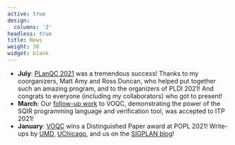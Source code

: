 ```yaml
---
active: true
design:
  columns: '2'
headless: true
title: News
weight: 30
widget: blank
---
```


- **July**: [PLanQC 2021](https://www.pldi21.org/track_planqc.html) was a tremendous success! Thanks to my coorganizers, Matt Amy and Ross Duncan, who helped put together such an amazing program, and to the organizers of PLDI 2021! And congrats to everyone (including my collaborators) who got to present!
- **March**: Our [follow-up work](/publication/hietala-2021-proving/) to VOQC, demonstrating the power of the SQIR programming language and verification tool, was accepted to ITP 2021!
- **January**: [VOQC](publication/hietala-2021-verified/) wins a Distinguished Paper award at POPL 2021! Write-ups by [UMD](https://www.cs.umd.edu/article/2021/01/umd-team-receive-distinguished-paper-award-popl-2021), [UChicago](https://www.cs.uchicago.edu/news/article/popl-compiler/), and us on the [SIGPLAN blog](https://blog.sigplan.org/2021/06/02/verifying-a-quantum-compiler/)!
